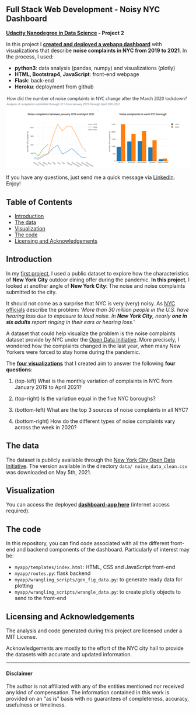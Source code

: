 Full Stack Web Development - Noisy NYC Dashboard
---
**[Udacity Nanodegree in Data Science](https://www.udacity.com/course/data-scientist-nanodegree--nd025) - Project 2**


In this project I [__created and deployed a webapp dashboard__](https://noisy-nyc-app.herokuapp.com) with visualizations that describe **noise complaints in NYC from 2019 to 2021**. In the process, I used:
- **python3**: data analysis (pandas, numpy) and visualizations (plotly)
- **HTML, Bootstrap4, JavaScript**: front-end webpage
- **Flask**: back-end
- **Heroku**: deployment from github

<img src="dashboard.png"> </img>

If you have any questions, just send me a quick message via [LinkedIn](https://www.linkedin.com/in/josecruz-phd/). Enjoy!

## Table of Contents

- [Introduction](#introduction)
- [The data](#the-data)
- [Visualization](#visualization)
- [The code](#the-code)
- [Licensing and Acknowledgements](#licensing-and-acknowledgements)



## Introduction

In my [first project](https://github.com/joseferncruz/udacity-ds-project1), I used a public dataset to explore how the characteristics of **New York City** outdoor dining offer during the pandemic. **In this project**, I looked at another angle of **New York City**: The noise and noise complaints submitted to the city.

It should not come as a surprise that NYC is very (very) noisy. As [NYC officials](https://www1.nyc.gov/site/doh/health/health-topics/noise.page) describe the problem: _'More than 30 million people in the U.S. have hearing loss due to exposure to loud noise. In **New York City**, nearly **one in six adults** report ringing in their ears or hearing loss.'_

A dataset that could help visualize the problem is the noise complaints dataset provide by NYC under the [Open Data Initiative](https://data.cityofnewyork.us/Social-Services/311-Service-Requests-from-2010-to-Present/erm2-nwe9/data). More precisely, I wondered how the complaints changed in the last year, when many New Yorkers were forced to stay home during the pandemic.

The [__four visualizations__](https://noisy-nyc-app.herokuapp.com) that I created aim to answer the following __four questions__:

1. (top-left) What is the monthly variation of complaints in NYC from January 2019 to April 2021?

2. (top-right) Is the variation equal in the five NYC boroughs?  

3. (bottom-left) What are the top 3 sources of noise complaints in all NYC?

4. (bottom-right) How do the different types of noise complaints vary across the week in 2020?


## The data

The dataset is publicly available through the [New York City Open Data Initiative](https://data.cityofnewyork.us/Social-Services/311-Service-Requests-from-2010-to-Present/erm2-nwe9/data). The version available in the directory `data/
noise_data_clean.csv` was downloaded on May 5th, 2021.


## Visualization

You can access the deployed **[dashboard-app here](https://noisy-nyc-app.herokuapp.com/)** (internet access required).



## The code

In this repository, you can find code associated with all the different front-end and backend components of the dashboard. Particularly of interest may be:
-  `myapp/templates/index.html`: HTML, CSS and JavaScript front-end
- `myapp/routes.py`: flask backend
- `myapp/wrangling_scripts/gen_fig_data.py`: to generate ready data for plotting
- `myapp/wrangling_scripts/wrangle_data.py`: to create plotly objects to send to the front-end


## Licensing and Acknowledgements

The analysis and code generated during this project are licensed under a MIT License.

Acknowledgements are mostly to the effort of the NYC city hall to provide the datasets with accurate and updated information.  


---
<h4 id="disclaimer">Disclaimer</h4>
 The author is not affiliated with any of the entities mentioned nor received any kind of compensation. The information contained in this work is provided on an "as is" basis with no guarantees of completeness, accuracy, usefulness or timeliness.
